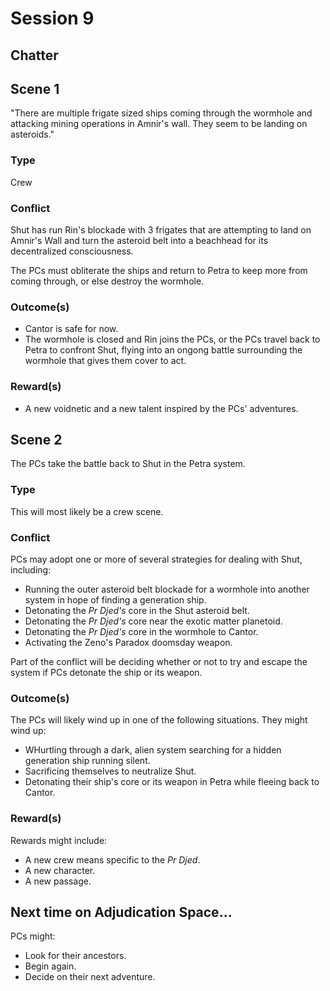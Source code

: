# Session 9

## Chatter

## Scene 1

"There are multiple frigate sized ships coming through the wormhole and attacking mining operations in Amnir's wall. They seem to be landing on asteroids."

### Type

Crew

### Conflict

Shut has run Rin's blockade with 3 frigates that are attempting to land on Amnir's Wall and turn the asteroid belt into a beachhead for its decentralized consciousness.

The PCs must obliterate the ships and return to Petra to keep more from coming through, or else destroy the wormhole.

### Outcome(s)

- Cantor is safe for now.
- The wormhole is closed and Rin joins the PCs, or the PCs travel back to Petra to confront Shut, flying into an ongong battle surrounding the wormhole that gives them cover to act.

### Reward(s)

- A new voidnetic and a new talent inspired by the PCs' adventures.

## Scene 2

The PCs take the battle back to Shut in the Petra system.

### Type

This will most likely be a crew scene.

### Conflict

PCs may adopt one or more of several strategies for dealing with Shut, including:

- Running the outer asteroid belt blockade for a wormhole into another system in hope of finding a generation ship.
- Detonating the *Pr Djed's* core in the Shut asteroid belt.
- Detonating the *Pr Djed's* core near the exotic matter planetoid.
- Detonating the *Pr Djed's* core in the wormhole to Cantor.
- Activating the Zeno's Paradox doomsday weapon.

Part of the conflict will be deciding whether or not to try and escape the system if PCs detonate the ship or its weapon.

### Outcome(s)

The PCs will likely wind up in one of the following situations. They might wind up:

- WHurtling through a dark, alien system searching for a hidden generation ship running silent.
- Sacrificing themselves to neutralize Shut.
- Detonating their ship's core or its weapon in Petra while fleeing back to Cantor.

### Reward(s)

Rewards might include:

- A new crew means specific to the *Pr Djed*.
- A new character.
- A new passage.

## Next time on Adjudication Space...

PCs might:

- Look for their ancestors.
- Begin again.
- Decide on their next adventure.